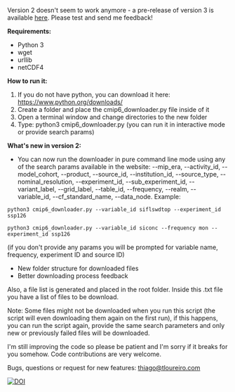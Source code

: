 Version 2 doesn't seem to work anymore - a pre-release of version 3 is available [here](https://github.com/tloureiro/cmip6_downloader/releases/tag/3.0.0.alpha). Please test and send me feedback!

__Requirements:__
- Python 3
- wget
- urllib
- netCDF4

__How to run it:__

1) If you do not have python, you can download it here: https://www.python.org/downloads/
2) Create a folder and place the cmip6_downloader.py file inside of it
3) Open a terminal window and change directories to the new folder
4) Type: python3 cmip6_downloader.py (you can run it in interactive mode or provide search params)

__What's new in version 2:__
- You can now run the downloader in pure command line mode using any of the search params available in the website: --mip_era, --activity_id, --model_cohort, --product, --source_id, --institution_id, --source_type, --nominal_resolution, --experiment_id, --sub_experiment_id, --variant_label, --grid_label, --table_id, --frequency, --realm, --variable_id, --cf_standard_name, --data_node. Example:

``python3 cmip6_downloader.py --variable_id siflswdtop --experiment_id ssp126``

``python3 cmip6_downloader.py --variable_id siconc --frequency mon --experiment_id ssp126``

(if you don't provide any params you will be prompted for variable name, frequency, experiment ID and source ID)

- New folder structure for downloaded files
- Better downloading process feedback

Also, a file list is generated and placed in the root folder. Inside this .txt file you have a list of files to be download.

Note: Some files might not be downloaded when you run this script (the script will even downloading them again on the first run), if this happens, you can run the script again, provide the same search parameters and only new or previously failed files will be downloaded.

I'm still improving the code so please be patient and I'm sorry if it breaks for you somehow. Code contributions are very welcome.

Bugs, questions or request for new features: thiago@tloureiro.com

[![DOI](https://zenodo.org/badge/183989782.svg)](https://zenodo.org/badge/latestdoi/183989782)
